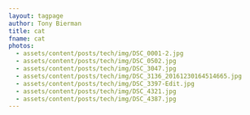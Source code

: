 ```yaml
---
layout: tagpage
author: Tony Bierman
title: cat
fname: cat
photos:
  - assets/content/posts/tech/img/DSC_0001-2.jpg
  - assets/content/posts/tech/img/DSC_0502.jpg
  - assets/content/posts/tech/img/DSC_3047.jpg
  - assets/content/posts/tech/img/DSC_3136_20161230164514665.jpg
  - assets/content/posts/tech/img/DSC_3397-Edit.jpg
  - assets/content/posts/tech/img/DSC_4321.jpg
  - assets/content/posts/tech/img/DSC_4387.jpg
---
```


